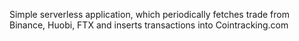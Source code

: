 Simple serverless application, which periodically fetches trade from Binance, Huobi, FTX and inserts transactions into Cointracking.com